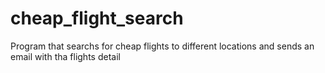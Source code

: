 # cheap_flight_search
Program that searchs for cheap flights to different locations and sends an email with tha flights detail
